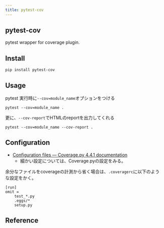 ```yaml
---
title: pytest-cov
---
```


## pytest-cov
pytest wrapper for coverage plugin.

## Install

```
pip install pytest-cov
```

## Usage

pytest 実行時に`--cov=module_name`オプションをつける

```
pytest --cov=module_name . 
```

更に、`--cov-report`でHTMLのreportを出力してくれる

```
pytest --cov=module_name --cov-report .
```

## Configuration
* [Configuration files — Coverage.py 4.4.1 documentation](http://coverage.readthedocs.io/en/latest/config.html)
    * 細かい設定については、Coverage.pyの設定をみる。

余分なファイルをcoverageの計測から省く場合は、`.coveragerc`に以下のような設定をかく。

```
[run]
omit =
    test_*.py
    .eggs/*
    setup.py
```

## Reference
